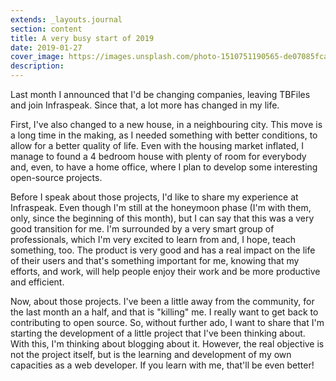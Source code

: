 ```yaml
---
extends: _layouts.journal
section: content
title: A very busy start of 2019
date: 2019-01-27
cover_image: https://images.unsplash.com/photo-1510751190565-de07085fcad6?ixlib=rb-1.2.1&ixid=eyJhcHBfaWQiOjEyMDd9&auto=format&fit=crop&w=2088&q=80
description: 
---
```


Last month I announced that I'd be changing companies, leaving TBFiles and join Infraspeak. Since that, a lot more has changed in my life.

First, I've also changed to a new house, in a neighbouring city. This move is a long time in the making, as I needed something with better conditions, to allow for a better quality of life. Even with the housing market inflated, I manage to found a 4 bedroom house with plenty of room for everybody and, even, to have a home office, where I plan to develop some interesting open-source projects.

Before I speak about those projects, I'd like to share my experience at Infraspeak. Even though I'm still at the honeymoon phase (I'm with them, only, since the beginning of this month), but I can say that this was a very good transition for me. I'm surrounded by a very smart group of professionals, which I'm very excited to learn from and, I hope, teach something, too. The product is very good and has a real impact on the life of their users and that's something important for me, knowing that my efforts, and work, will help people enjoy their work and be more productive and efficient.

Now, about those projects. I've been a little away from the community, for the last month an a half, and that is "killing" me. I really want to get back to contributing to open source. So, without further ado, I want to share that I'm starting the development of a little project that I've been thinking about. With this, I'm thinking about blogging about it. However, the real objective is not the project itself, but is the learning and development of my own capacities as a web developer. If you learn with me, that'll be even better!